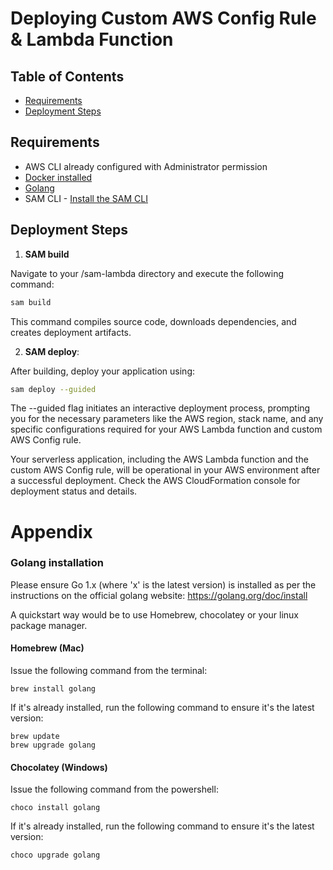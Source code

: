 # Deploying Custom AWS Config Rule & Lambda Function

## Table of Contents
- [Requirements](#requirements)
- [Deployment Steps](#deployment-steps)

## Requirements

* AWS CLI already configured with Administrator permission
* [Docker installed](https://www.docker.com/community-edition)
* [Golang](https://golang.org)
* SAM CLI - [Install the SAM CLI](https://docs.aws.amazon.com/serverless-application-model/latest/developerguide/serverless-sam-cli-install.html)

## Deployment Steps

1. **SAM build**

Navigate to your /sam-lambda directory and execute the following command:

```bash 
sam build 
```
This command compiles source code, downloads dependencies, and creates deployment artifacts.

2. **SAM deploy**: 

After building, deploy your application using:
```bash 
sam deploy --guided
```

The --guided flag initiates an interactive deployment process, prompting you for the necessary parameters like the AWS region, stack name, and any specific configurations required for your AWS Lambda function and custom AWS Config rule.

Your serverless application, including the AWS Lambda function and the custom AWS Config rule, will be operational in your AWS environment after a successful deployment. Check the AWS CloudFormation console for deployment status and details.

# Appendix

### Golang installation

Please ensure Go 1.x (where 'x' is the latest version) is installed as per the instructions on the official golang website: https://golang.org/doc/install

A quickstart way would be to use Homebrew, chocolatey or your linux package manager.

#### Homebrew (Mac)

Issue the following command from the terminal:

```shell
brew install golang
```

If it's already installed, run the following command to ensure it's the latest version:

```shell
brew update
brew upgrade golang
```

#### Chocolatey (Windows)

Issue the following command from the powershell:

```shell
choco install golang
```

If it's already installed, run the following command to ensure it's the latest version:

```shell
choco upgrade golang
```
